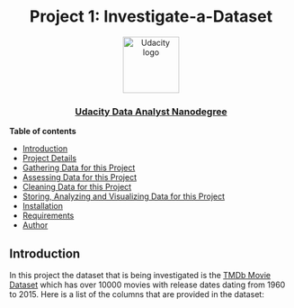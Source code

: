 <h1 align="center">Project  1: Investigate-a-Dataset</h1>
<p align="center">
  <a href="https://www.udacity.com/">
    <img src='https://course_report_production.s3.amazonaws.com/rich/rich_files/rich_files/5511/s300/udacity-logo.png' alt="Udacity logo" width = 100px>
   </a>
</p>
<h3 align="center"><a href='https://www.udacity.com/course/data-analyst-nanodegree--nd002'> Udacity Data Analyst Nanodegree </a></h3>

**Table of contents**

- [Introduction](#Introduction)
- [Project Details](#Project-Details)
- [Gathering Data for this Project](#Gathering-Data-for-this-Project)
- [Assessing Data for this Project](#Assessing-Data-for-this-Project)
- [Cleaning Data for this Project](#Cleaning-Data-for-this-Project)
- [Storing, Analyzing and Visualizing Data for this Project](#Storing-Analyzing-and-Visualizing-Data-for-this-Project)
- [Installation](#Installation)
- [Requirements](#Requirements)
- [Author](#Author)

## Introduction
In this project the dataset that is being investigated is the [TMDb Movie Dataset](https://d17h27t6h515a5.cloudfront.net/topher/2017/October/59dd1c4c_tmdb-movies/tmdb-movies.csv) which has over 10000 movies with release dates dating from 1960 to 2015.
Here is a list of the columns that are provided in the dataset:
